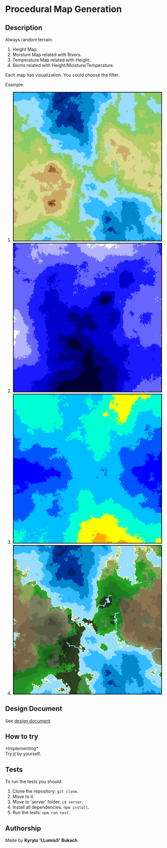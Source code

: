 # Procedural Map Generation

## Description
Always random terrain:
  1. Height Map.
  2. Moisture Map related with Rivers.
  3. Temperature Map related with Height.
  4. Bioms related with Height/Moisture/Temperature.

Each map has visualization. You could choose the filter.

Example:

1. <img src="images/example/physical.png">
2. <img src="images/example/moisture.png">
3. <img src="images/example/temperature.png">
4. <img src="images/example/default.png">

## Design Document
See <a href="https://docs.google.com/document/d/14sIw_HDXlERoJSS8U2QSeTyfK2Qkw05zmvKWTqmkhqI/edit?usp=sharing">design document</a>. 

## How to try
\*Implementing\*  
Try <a href="https://llumiss.github.io/Procedural-Map-Generation-Project/">it</a> by yourself.

## Tests
To run the tests you should:
1. Clone the repository: `git clone`.
2. Move to it.
3. Move to 'server' folder: `cd server`.
4. Install all dependencies: `npm install`.
5. Run the tests: `npm run test`.

## Authorship
Made by **Kyrylo 'LLumisS' Bukach**.
